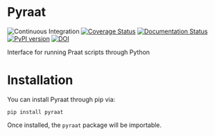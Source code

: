 Pyraat
======

![Continuous Integration](https://github.com/mmcauliffe/Pyraat/actions/workflows/main.yml/badge.svg)
[![Coverage Status](https://coveralls.io/repos/github/mmcauliffe/Pyraat/badge.svg?branch=master)](https://coveralls.io/github/mmcauliffe/Pyraat?branch=master)
[![Documentation Status](https://readthedocs.org/projects/pyraat/badge/?version=latest)](http://pyraat.readthedocs.io/en/latest/?badge=latest)
[![PyPI version](https://badge.fury.io/py/python-praat-scripts.svg)](https://badge.fury.io/py/pyraat)
[![DOI](https://zenodo.org/badge/7311987.svg)](https://zenodo.org/badge/latestdoi/7311987)

Interface for running Praat scripts through Python

Installation
============

You can install Pyraat through pip via:

```
pip install pyraat
```

Once installed, the `pyraat` package will be importable.
